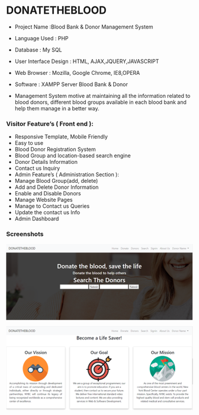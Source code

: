 # DONATETHEBLOOD

- Project Name :Blood Bank & Donor Management System
- Language Used             :  PHP
- Database                  :  My SQL
- User Interface Design     :  HTML, AJAX,JQUERY,JAVASCRIPT
- Web Browser               :  Mozilla, Google Chrome, IE8,OPERA
- Software                  :  XAMPP Server Blood Bank & Donor


- Management System motive at maintaining all the information related to blood donors, different blood groups available in each blood bank and help them manage in a better way.

### Visitor Feature’s ( Front end ):
- Responsive Template, Mobile Friendly
- Easy to use
- Blood Donor Registration System
- Blood Group and location-based search engine
- Donor Details Information
- Contact us Inquiry
- Admin Feature’s ( Administration Section ):
- Manage Blood Group(add, delete)
- Add and Delete Donor Information
- Enable and Disable Donors
- Manage Website Pages
- Manage to Contact us Queries
- Update the contact us Info
- Admin Dashboard

### Screenshots

![HomePage](./Assets/img/Homepage1.png)

![Donors](./Assets/img/Features.png)
